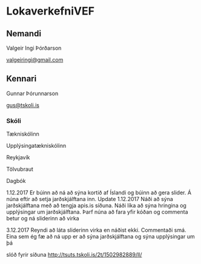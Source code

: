 # LokaverkefniVEF
## Nemandi
Valgeir Ingi Þórðarson

valgeiringi@gmail.com
## Kennari
Gunnar Þórunnarson

gus@tskoli.is
### Skóli
Tækniskólinn

Upplýsingatækniskólinn

Reykjavík

Tölvubraut


Dagbók

1.12.2017
Er búinn að ná að sýna kortið af Íslandi og búinn að gera slider. Á núna eftir að setja jarðskjálftana inn.
Update
1.12.2017
Náði að sýna jarðskjálftana með að tengja apis.is síðuna. Náði líka að sýna hringina og upplýsingar um jarðskjálftana. Þarf núna að fara yfir kóðan og commenta betur og ná sliderinn að virka

3.12.2017
Reyndi að láta sliderinn virka en náðist ekki. Commentaði smá. Eina sem ég fæ að ná upp er að sýna jarðskjálftana og sýna upplýsingar um þá

slóð fyrir síðuna
http://tsuts.tskoli.is/2t/1502982889/ll/
